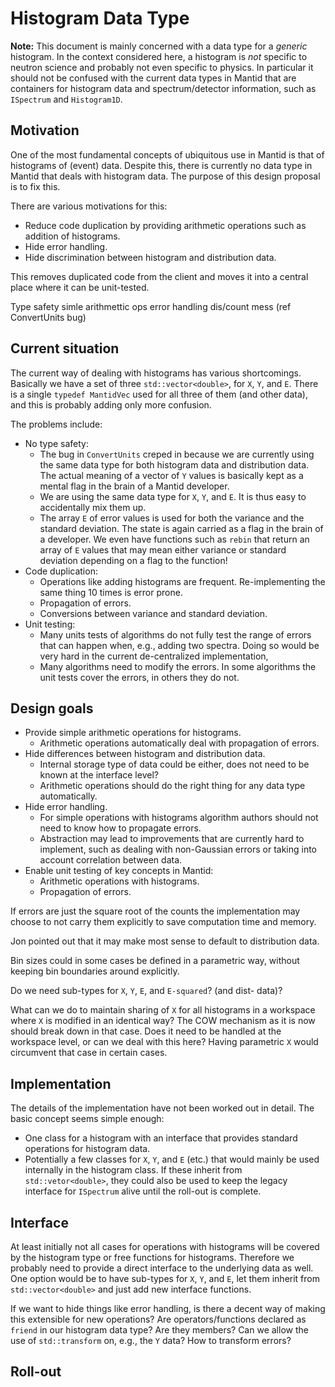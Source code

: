 # Histogram Data Type

**Note:** This document is mainly concerned with a data type for a *generic* histogram.
In the context considered here, a histogram is *not* specific to neutron science and probably not even specific to physics.
In particular it should not be confused with the current data types in Mantid that are containers for histogram data and spectrum/detector information, such as `ISpectrum` and `Histogram1D`.


## Motivation

One of the most fundamental concepts of ubiquitous use in Mantid is that of histograms of (event) data.
Despite this, there is currently no data type in Mantid that deals with histogram data.
The purpose of this design proposal is to fix this.

There are various motivations for this:
- Reduce code duplication by providing arithmetic operations such as addition of histograms.
- Hide error handling.
- Hide discrimination between histogram and distribution data.

This removes duplicated code from the client and moves it into a central place where it can be unit-tested.



Type safety
simle arithmettic ops
error handling
dis/count mess (ref ConvertUnits bug)


## Current situation

The current way of dealing with histograms has various shortcomings.
Basically we have a set of three `std::vector<double>`, for `X`, `Y`, and `E`.
There is a single `typedef MantidVec` used for all three of them (and other data), and this is probably adding only more confusion.

The problems include:

- No type safety:
  - The bug in `ConvertUnits` creped in because we are currently using the same data type for both histogram data and distribution data. The actual meaning of a vector of `Y` values is basically kept as a mental flag in the brain of a Mantid developer.
  - We are using the same data type for `X`, `Y`, and `E`. It is thus easy to accidentally mix them up.
  - The array `E` of error values is used for both the variance and the standard deviation. The state is again carried as a flag in the brain of a developer. We even have functions such as `rebin` that return an array of `E` values that may mean either variance or standard deviation depending on a flag to the function!
- Code duplication:
  - Operations like adding histograms are frequent. Re-implementing the same thing 10 times is error prone.
  - Propagation of errors.
  - Conversions between variance and standard deviation.
- Unit testing:
  - Many units tests of algorithms do not fully test the range of errors that can happen when, e.g., adding two spectra. Doing so would be very hard in the current de-centralized implementation,
  - Many algorithms need to modify the errors. In some algorithms the unit tests cover the errors, in others they do not.


## Design goals

- Provide simple arithmetic operations for histograms.
  - Arithmetic operations automatically deal with propagation of errors.
- Hide differences between histogram and distribution data.
  - Internal storage type of data could be either, does not need to be known at the interface level?
  - Arithmetic operations should do the right thing for any data type automatically.
- Hide error handling.
  - For simple operations with histograms algorithm authors should not need to know how to propagate errors.
  - Abstraction may lead to improvements that are currently hard to implement, such as dealing with non-Gaussian errors or taking into account correlation between data.
- Enable unit testing of key concepts in Mantid:
  - Arithmetic operations with histograms.
  - Propagation of errors.


If errors are just the square root of the counts the implementation may choose to not carry them explicitly to save computation time and memory.

Jon pointed out that it may make most sense to default to distribution data.

Bin sizes could in some cases be defined in a parametric way, without keeping bin boundaries around explicitly.

Do we need sub-types for `X`, `Y`, `E`, and `E-squared`? (and dist- data)?

What can we do to maintain sharing of `X` for all histograms in a workspace where `X` is modified in an identical way? The COW mechanism as it is now should break down in that case. Does it need to be handled at the workspace level, or can we deal with this here? Having parametric `X` would circumvent that case in certain cases.


## Implementation

The details of the implementation have not been worked out in detail.
The basic concept seems simple enough:

- One class for a histogram with an interface that provides standard operations for histogram data.
- Potentially a few classes for `X`, `Y`, and `E` (etc.) that would mainly be used internally in the histogram class. If these inherit from `std::vetor<double>`, they could also be used to keep the legacy interface for `ISpectrum` alive until the roll-out is complete.


## Interface

At least initially not all cases for operations with histograms will be covered by the histogram type or free functions for histograms.
Therefore we probably need to provide a direct interface to the underlying data as well.
One option would be to have sub-types for `X`, `Y`, and `E`, let them inherit from `std::vector<double>` and just add new interface functions.

If we want to hide things like error handling, is there a decent way of making this extensible for new operations? Are operators/functions declared as `friend` in our histogram data type? Are they members? Can we allow the use of `std::transform` on, e.g., the `Y` data? How to transform errors?

## Roll-out
